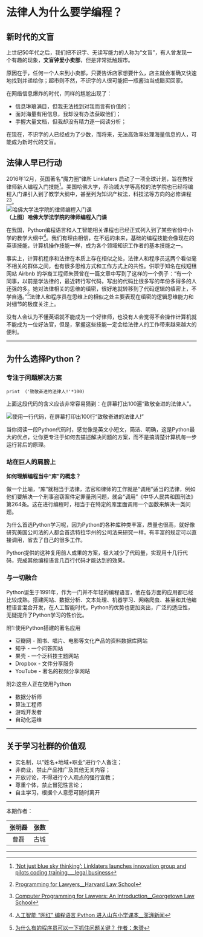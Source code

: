 # 法律人为什么要学编程？

## 新时代的文盲

上世纪50年代之后，我们把不识字、无读写能力的人称为“文盲”，有人曾发现一个有趣的现象，**文盲钟爱小卖部**，但是非常抵触超市。

原因在于，任何一个人来到小卖部，只要告诉店家想要什么，店主就会准确又快速地找到并递给你；超市则不然，不识字的人很可能把一瓶酱油当成醋买回家。

在网络信息爆炸的时代，同样的尴尬出现了：

* 信息琳琅满目，但我无法找到对我而言有价值的；
* 面对海量有用信息，我却没有办法获取他们；
* 手握大量文档，但我却没有精力逐一阅读分析；

在现在，不识字的人已经成为了少数，而将来，无法高效率处理海量信息的人，可能成为新时代的文盲。

## 法律人早已行动

2016年12月，英国著名“魔力圈”律所 Linklaters 启动了一项全球计划，旨在教授律师新人编程入门技能[^3]。美国哈佛大学，乔治城大学等高校的法学院也已经将编程入门课引入到了教学大纲中，甚至列为知识产权法，科技法等方向的必修课程[^4][^5]。  
![哈佛大学法学院的律师编程入门课](http://o6nu63qnj.bkt.clouddn.com/hwd.png)  
**（上图）哈佛大学法学院的律师编程入门课**

在我国，Python编程语言和人工智能相关课程也已经正式列入到了某些省份中小学的教学大纲中[^6]。我们有理由相信，在不远的未来，基础的编程技能会像现在的英语技能，计算机操作技能一样，成为各个领域知识工作者的基本技能之一。

事实上，计算机程序和法律在本质上存在相似之处，法律人和程序员这两个看似毫不相关的群体之间，也有很多思维方式和工作方式上的共性。供职于知名在线短租网站 Airbnb 的华裔工程师朱赟曾在一篇文章中写到了这样的一个例子：“有一个同事，以前是学法律的，最近转行写代码，写出的代码比很多写的年份多得多的人还强的多。她对法律相关的思维的缜密，很好地就转移到了代码逻辑的缜密上，不学自通。”[^8]法律人和程序员在思维上的相似之处主要表现在缜密的逻辑思维能力和对细节的极度关注上。

没有人会认为不懂英语就不能成为一个好律师，也没有人会觉得不会操作计算机就不能成为一位好法官，但是，掌握这些技能一定会给法律人的工作带来越来越大的便利。

---

## 为什么选择Python？

### 专注于问题解决方案

```
print （'致敬奋进的法律人!'*100)
```

上面这段代码的含义应该非常容易猜到：在屏幕打出100遍“致敬奋进的法律人”。

![使用一行代码，在屏幕打印出100行“致敬奋进的法律人!”](http://o6nu63qnj.bkt.clouddn.com/qy02.jpg)

当你阅读一段Python代码时，感觉像是英文小短文，简洁、明确，这是Python最大的优点，让你更专注于如何去描述解决问题的方案，而不是搞清楚计算机每一步运行背后的原理。

### 站在巨人的肩膀上

**如何理解编程当中“库”的概念？**

做一个比喻，“库”就相当于法律，法官和律师的工作就是“调用”适当的法律，例如他们要解决一个刑事盗窃案件定罪量刑问题，就会“调用”《中华人民共和国刑法》第264条。这在进行编程时，相当于在特定的库里面调用一个函数来解决一类问题。

为什么首选Python学习呢，因为Python的各种库种类丰富，质量也很高，就好像研究美国公司法的人都会首选特拉华州的公司法来研究一样。有丰富的规定可以直接调用，省去了自己的很多工作。

Python提供的这种复用前人成果的方案，极大减少了代码量，实现用十几行代码，完成其他编程语言几百行代码才能达到的效果。

### 与一切融合

Python诞生于1991年，作为一门并不年轻的编程语言，他在各方面的应用都已经比较成熟。搭建网站、数据分析、文本处理、机器学习、网络爬虫、甚至和其他编程语言混合开发，在人工智能时代，Python的优势也更加突出，广泛的适应性，无疑提升了Python学习的性价比。

附1:使用Python搭建的著名应用

* 豆瓣网 - 图书、唱片、电影等文化产品的资料数据库网站
* 知乎 - 一个问答网站
* 果壳 - 一个泛科技主题网站
* Dropbox - 文件分享服务
* YouTube - 著名的视频分享网站

附2:这些人正在使用Python

* 数据分析师
* 算法工程师
* 游戏开发者
* 自动化运维

---
## 关于学习社群的价值观
- 实名制，以“姓名+地域+职业“进行个人备注；
- 非商业，禁止产品推广及其他无关内容；
- 开放讨论，不得进行个人观点的强行宣教；
- 尊重个体，禁止冒犯性言论；
- 自主学习，根据个人意愿可随时离开


---

本期作者：

| 张明磊 | 张数 |
| :---: | :---: |
| 曹磊 | 古城 |

---

[^1]: [Meet ‘Ross,’ the newly hired legal robot\_\_Washington Post](https://www.washingtonpost.com/news/innovations/wp/2016/05/16/meet-ross-the-newly-hired-legal-robot/) 

[^3]: [‘Not just blue sky thinking’: Linklaters launches innovation group and pilots coding training\_\_\_legal business](https://www.legalbusiness.co.uk/blogs/not-just-blue-sky-thinking-linklaters-launches-innovation-group-and-pilots-coding-training/) 

[^4]: [Programming for Lawyers\_\_Harvard Law School](http://hls.harvard.edu/academics/curriculum/catalog/default.aspx?o=71516) 

[^5]: [Computer Programming for Lawyers: An Introduction\_\_Georgetown Law School](https://curriculum.law.georgetown.edu) 

[^6]: [人工智能 “网红” 编程语言 Python 进入山东小学课本\_\_澎湃新闻](http://www.thepaper.cn/newsDetail_forward_1901353) 

[^7]: [Code V2.0 by Lawrence Lessig](http://codev2.cc/) 

[^8]: [为什么有的程序员可以一下抓住问题关键？ 作者：朱赟](http://mp.weixin.qq.com/s/U_DbPaZ0joh1qMCj8JIvDA) 

